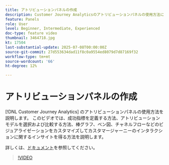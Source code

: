 ```yaml
---
title: アトリビューションパネルの作成
description: Customer Journey Analyticsのアトリビューションパネルの使用方法について説明します。
feature: Panels
role: User
level: Beginner, Intermediate, Experienced
doc-type: feature video
thumbnail: 3464718.jpg
kt: 17504
last-substantial-update: 2025-07-08T00:00:00Z
source-git-commit: 27d553634dad11f8c0a9554ed8079d7d87169f32
workflow-type: tm+mt
source-wordcount: '66'
ht-degree: 12%

---
```


# アトリビューションパネルの作成

[!DNL Customer Journey Analytics] のアトリビューションパネルの使用方法を説明します。 このビデオでは、成功指標を定義する方法、アトリビューションモデルを選択および比較する方法、棒グラフ、ベン図、チャネルフローなどのビジュアライゼーションをカスタマイズしてカスタマージャーニーのインタラクションに関するインサイトを得る方法を説明します。

詳しくは、[ドキュメント](https://experienceleague.adobe.com/ja/docs/analytics-platform/using/cja-workspace/panels/attribution)を参照してください。

>[!VIDEO](https://video.tv.adobe.com/v/3464718/?learn=on)